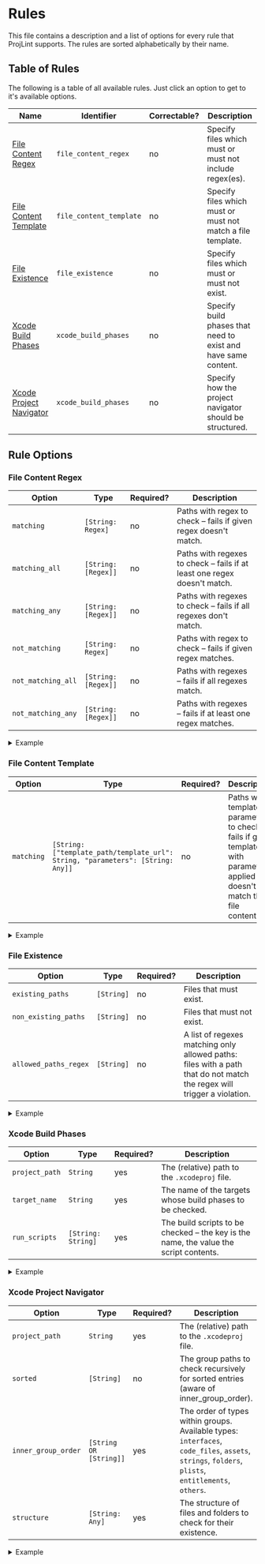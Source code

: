 # Rules
This file contains a description and a list of options for every rule that ProjLint supports. The rules are sorted alphabetically by their name.

## Table of Rules

The following is a table of all available rules. Just click an option to get to it's available options.

Name | Identifier | Correctable? | Description
--- | --- | --- | ---
[File Content Regex](#file-content-regex) | `file_content_regex` | no | Specify files which must or must not include regex(es).
[File Content Template](#file-content-template) | `file_content_template` | no | Specify files which must or must not match a file template.
[File Existence](#file-existence) | `file_existence` | no | Specify files which must or must not exist.
[Xcode Build Phases](#xcode-build-phases) | `xcode_build_phases` | no | Specify build phases that need to exist and have same content.
[Xcode Project Navigator](#xcode-project-navigator) | `xcode_build_phases` | no | Specify how the project navigator should be structured.


## Rule Options

### File Content Regex

Option | Type | Required? | Description
--- | --- | --- | ---
`matching` | `[String: Regex]` | no | Paths with regex to check – fails if given regex doesn't match.
`matching_all` | `[String: [Regex]]` | no | Paths with regexes to check – fails if at least one regex doesn't match.
`matching_any` | `[String: [Regex]]` | no | Paths with regexes to check – fails if all regexes don't match.
`not_matching` | `[String: Regex]` | no | Paths with regex to check – fails if given regex matches.
`not_matching_all` | `[String: [Regex]]` | no | Paths with regexes – fails if all regexes match.
`not_matching_any` | `[String: [Regex]]` | no | Paths with regexes – fails if at least one regex matches.

<details>
<summary>Example</summary>

```yaml
rules:
  - file_content_regex:
      matching_all:
        Cartfile:
          - "#\\s*[^\\s]+" # Ensure dependencies are commented
          - HandySwift
          - SwiftyUserDefaults
          - SwiftyBeaver
      not_matching_all:
        Cartfile: # Moya already includes Alamofire, prevent redundancy
          - Alamofire
          - Moya
```

</details>

### File Content Template

Option | Type | Required? | Description
--- | --- | --- | ---
`matching` | `[String: ["template_path/template_url": String, "parameters": [String: Any]]` | no | Paths with template & parameters to check – fails if given template with parameters applied doesn't match the file contents.

<details>
<summary>Example</summary>

```yaml
rules:
  - file_content_template:
      matching:
        .swiftlint.yml:
          template_url: "https://raw.githubusercontent.com/JamitLabs/ProjLintTemplates/master/iOS/SwiftLint.stencil"
          parameters:
            additionalRules:
              - attributes
              - empty_count
              - sorted_imports
            lineLength: 160
```

Where the file `SwiftLint.stencil` could be a [Stencil](https://github.com/stencilproject/Stencil) template looking like this:

```stencil
# Basic Configuration
opt_in_rules:
{% for rule in additionalRules %}
- {{ rule }}
{% endfor %}

disabled_rules:
- type_name

included:
- Sources
- Tests

# Rule Configurations
identifier_name:
  excluded:
    - id

line_length: {{ lineLength }}
```

Note that a `template_path` should be specified for local paths and a `template_url` should be specified if your file needs to be downloaded from the web.

</details>

### File Existence

Option | Type | Required? | Description
--- | --- | --- | ---
`existing_paths` | `[String]` | no | Files that must exist.
`non_existing_paths` | `[String]` | no | Files that must not exist.
`allowed_paths_regex` | `[String]` | no | A list of regexes matching only allowed paths: files with a path that do not match the regex will trigger a violation.

<details>
<summary>Example</summary>

```yaml
rules:
  - file_existence:
      existing_paths:
        - .gitignore
        - README.md
        - Cartfile
        - Cartfile.private
        - Cartfile.resolved
      non_existing_paths:
        - Podfile
        - Podfile.lock
      allowed_paths_regex:
        - (Sources|Tests)/.+\.swift # Sources
        - (Resources|Formula)/.+ # Other necessary resources
        - \.(build|sourcery|git|templates)/.+ # Necessary files under hidden directories
        - ProjLint\.xcodeproj/.+ # Xcode project
        - '[^/]+' # Root files (needs quotation because the regex contains reserved yaml characters)
```

</details>

### Xcode Build Phases

Option | Type | Required? | Description
--- | --- | --- | ---
`project_path` | `String` | yes | The (relative) path to the `.xcodeproj` file.
`target_name` | `String` | yes | The name of the targets whose build phases to be checked.
`run_scripts` | `[String: String]` | yes | The build scripts to be checked – the key is the name, the value the script contents.

<details>
<summary>Example</summary>

```yaml
rules:
  - xcode_build_phases:
      project_path: AmazingApp.xcodeproj
      target_name: AmazingApp
      run_scripts:
        SwiftLint: |
          if which swiftlint > /dev/null; then
              swiftlint
          else
              echo "warning: SwiftLint not installed, download it from https://github.com/realm/SwiftLint"
          fi
```

</details>

### Xcode Project Navigator

Option | Type | Required? | Description
--- | --- | --- | ---
`project_path` | `String` | yes | The (relative) path to the `.xcodeproj` file.
`sorted` | `[String]` | no | The group paths to check recursively for sorted entries (aware of inner_group_order).
`inner_group_order` | `[String OR [String]]` | yes | The order of types within groups. Available types: `interfaces`, `code_files`, `assets`, `strings`, `folders`, `plists`, `entitlements`, `others`.
`structure` | `[String: Any]` | yes | The structure of files and folders to check for their existence.

<details>
<summary>Example</summary>

```yaml
rules:
  - xcode_project_navigator:
      project_path: AmazingApp.xcodeproj
      sorted:
        - App/Sources
        - App/Generated
        - Tests/Sources
        - UITests/Sources/
      inner_group_order:
        - assets
        - entitlements
        - plists
        - strings
        - others
        - [code_files, interfaces]
        - folders
      structure:
        - App:
            - Sources:
                - AppDelegate.swift
                - Globals:
                    - Extensions
            - Resources:
                - Colors.xcassets
                - Images.xcassets
                - Localizable.strings
                - Fonts
            - SupportingFiles:
                - LaunchScreen.storyboard
                - Info.plist
        - Tests:
            - Sources
            - Resources
            - SupportingFiles:
                - Info.plist
        - UITests:
            - Sources
            - Resources
            - SupportingFiles:
                - Info.plist
        - Extensions
        - Frameworks
        - Products
```

</details>
